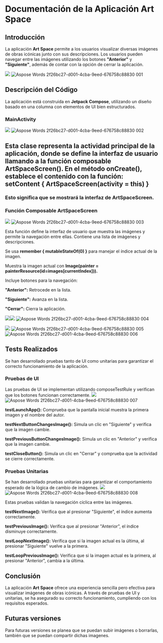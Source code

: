 # <a name="_wqoikhl3tzzb"></a>**Documentación de la Aplicación Art Space**
## <a name="_s51mhwheua4g"></a>**Introducción**
La aplicación **Art Space** permite a los usuarios visualizar diversas imágenes de obras icónicas junto con sus descripciones. Los usuarios pueden navegar entre las imágenes utilizando los botones **"Anterior"** y **"Siguiente"**, además de contar con la opción de cerrar la aplicación.

![](Aspose.Words.61da1fca-b7e1-48e1-9f57-d8e9ddc2a9e6.001.png)
![Aspose Words 2f26bc27-d001-4cba-9eed-676758c88830 001](https://github.com/user-attachments/assets/264608f2-70e8-43dc-8f9d-d3c2b7bf5db2)

##
## <a name="_tonff1l2kzn6"></a><a name="_brqn4997o259"></a><a name="_cmbgxle4t4n"></a>**Descripción del Código**
La aplicación está construida en **Jetpack Compose**, utilizando un diseño basado en una columna con elementos de UI bien estructurados.
### <a name="_cztvmn4aqgq2"></a>**MainActivity**
![](Aspose.Words.61da1fca-b7e1-48e1-9f57-d8e9ddc2a9e6.002.png)
![Aspose Words 2f26bc27-d001-4cba-9eed-676758c88830 002](https://github.com/user-attachments/assets/c504d1ac-df1e-4530-a33c-7622c801d5dd)

Esta clase representa la actividad principal de la aplicación, donde se define la interfaz de usuario llamando a la función composable **ArtSpaceScreen()**.
<a name="_2z35ydx8ura5"></a>En el método **onCreate()**, establece el contenido con la función:
**setContent { ArtSpaceScreen(activity = this) }**
-----------------------------------------------------------------------------------------------
### <a name="_qyvq2lalunay"></a>Esto significa que se mostrará la interfaz de **ArtSpaceScreen.**
###
###
###
###
###
###
###
###
###
###
### <a name="_9qxov7wynud3"></a><a name="_il6hm9aq4wg7"></a><a name="_4vyjckugwoqd"></a><a name="_ugk1bw2cy45q"></a><a name="_rqib2qmb9rrc"></a><a name="_48d90maj8kk5"></a><a name="_60smox6lxxv7"></a><a name="_9u5lul25hngd"></a><a name="_4614ug21r8ta"></a><a name="_y6w43jhabwc3"></a><a name="_fqyg14f138qf"></a>**Función Composable ArtSpaceScreen**
![](Aspose.Words.61da1fca-b7e1-48e1-9f57-d8e9ddc2a9e6.003.png)
![Aspose Words 2f26bc27-d001-4cba-9eed-676758c88830 003](https://github.com/user-attachments/assets/e748bc91-3324-4a0c-b90c-0d4c50b666fe)

Esta función define la interfaz de usuario que muestra las imágenes y permite la navegación entre ellas. Contiene una lista de imágenes y descripciones.

Se usa **remember { mutableStateOf(0) }** para manejar el índice actual de la imagen.

Muestra la imagen actual con **Image(painter = painterResource(id=images[currentIndex])).**

Incluye botones para la navegación:

**"Anterior":** Retrocede en la lista.

**"Siguiente":** Avanza en la lista.

**"Cerrar":** Cierra la aplicación.


![](Aspose.Words.61da1fca-b7e1-48e1-9f57-d8e9ddc2a9e6.004.png)![](Aspose.Words.61da1fca-b7e1-48e1-9f57-d8e9ddc2a9e6.005.png)
![Aspose Words 2f26bc27-d001-4cba-9eed-676758c88830 004](https://github.com/user-attachments/assets/c646d77a-7b0c-455d-be6c-81d356c57afb)

![](Aspose.Words.61da1fca-b7e1-48e1-9f57-d8e9ddc2a9e6.006.png)
![Aspose Words 2f26bc27-d001-4cba-9eed-676758c88830 005](https://github.com/user-attachments/assets/b383b2f0-0c85-4bfd-9576-3e1140658e3e)
![Aspose Words 2f26bc27-d001-4cba-9eed-676758c88830 006](https://github.com/user-attachments/assets/753d12f9-fd17-4b9c-92a4-c3c1ad3655a3)

## <a name="_n492o0ora1yx"></a>
## <a name="_y9gs4x5eyiiw"></a>**Tests Realizados**
Se han desarrollado pruebas tanto de UI como unitarias para garantizar el correcto funcionamiento de la aplicación.
### <a name="_ixy5z7c8h8ua"></a>**Pruebas de UI**
Las pruebas de UI se implementan utilizando composeTestRule y verifican que los botones funcionan correctamente.
![](Aspose.Words.61da1fca-b7e1-48e1-9f57-d8e9ddc2a9e6.007.png)
![Aspose Words 2f26bc27-d001-4cba-9eed-676758c88830 007](https://github.com/user-attachments/assets/004819b4-cafb-40ce-9099-2db82a9c51f9)

<a name="_363bud9n4hng"></a>**testLaunchApp():** Comprueba que la pantalla inicial muestra la primera imagen y el nombre del autor.

**testNextButtonChangesImage():** Simula un clic en "Siguiente" y verifica que la imagen cambie.

**testPreviousButtonChangesImage():** Simula un clic en "Anterior" y verifica que la imagen cambie.

**testCloseButton():** Simula un clic en "Cerrar" y comprueba que la actividad se cierre correctamente.

###
###
###
###
###
###
###
###
###
###
###
###
###
###
###
###
### <a name="_4v85r56266xn"></a><a name="_2r6dtwzf25da"></a><a name="_5q1v1686k2z6"></a><a name="_a0j3k4ggwkgo"></a><a name="_2o5kfmh0hopn"></a><a name="_dvlspenqbc1u"></a><a name="_ybcdrbk6uhuf"></a><a name="_jn30c4kdnatf"></a><a name="_cf16mxy0jk04"></a><a name="_pizgygzhb6ez"></a><a name="_ts6rymrdwmig"></a><a name="_6olkfw3j78ib"></a><a name="_26extl1byqvw"></a><a name="_5hnnwe1h1u3x"></a><a name="_60ksk92zyo4o"></a><a name="_cvm1ryaeh683"></a><a name="_s068oz625wzz"></a>**Pruebas Unitarias**
Se han desarrollado pruebas unitarias para garantizar el comportamiento esperado de la lógica de cambio de imágenes.
![](Aspose.Words.61da1fca-b7e1-48e1-9f57-d8e9ddc2a9e6.008.png)
![Aspose Words 2f26bc27-d001-4cba-9eed-676758c88830 008](https://github.com/user-attachments/assets/cb48447a-76fa-44f2-9b3a-399365640e1c)



Estas pruebas validan la navegación cíclica entre las imágenes.

**testNextImage():** Verifica que al presionar "Siguiente", el índice aumenta correctamente.

**testPreviousImage():** Verifica que al presionar "Anterior", el índice disminuye correctamente.

**testLoopNextImage():** Verifica que si la imagen actual es la última, al presionar "Siguiente" vuelve a la primera.

**testLoopPreviousImage():** Verifica que si la imagen actual es la primera, al presionar "Anterior", cambia a la última.

## <a name="_zbg612t5l71t"></a>**Conclusión**
La aplicación **Art Space** ofrece una experiencia sencilla pero efectiva para visualizar imágenes de obras icónicas. A través de pruebas de UI y unitarias, se ha asegurado su correcto funcionamiento, cumpliendo con los requisitos esperados.

## <a name="_3obnjdydgyp6"></a>**Futuras versiones**

Para futuras versiones se planea que se puedan subir imágenes o borrarlas, también que se puedan compartir dichas imagenes.
